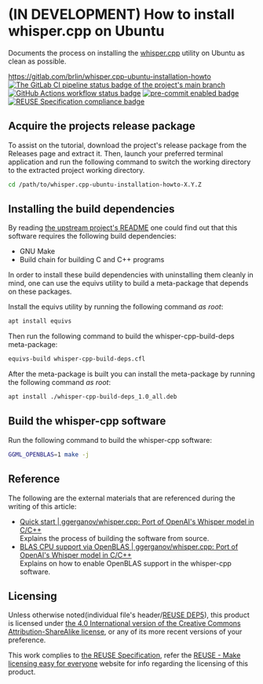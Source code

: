 # (IN DEVELOPMENT) How to install whisper.cpp on Ubuntu

Documents the process on installing the [whisper.cpp](https://github.com/ggerganov/whisper.cpp) utility on Ubuntu as clean as possible.

<https://gitlab.com/brlin/whisper.cpp-ubuntu-installation-howto>  
[![The GitLab CI pipeline status badge of the project's `main` branch](https://gitlab.com/brlin/whisper.cpp-ubuntu-installation-howto/badges/main/pipeline.svg?ignore_skipped=true "Click here to check out the comprehensive status of the GitLab CI pipelines")](https://gitlab.com/brlin/whisper.cpp-ubuntu-installation-howto/-/pipelines) [![GitHub Actions workflow status badge](https://github.com/brlin-tw/whisper.cpp-ubuntu-installation-howto/actions/workflows/check-potential-problems.yml/badge.svg "GitHub Actions workflow status")](https://github.com/brlin-tw/whisper.cpp-ubuntu-installation-howto/actions/workflows/check-potential-problems.yml) [![pre-commit enabled badge](https://img.shields.io/badge/pre--commit-enabled-brightgreen?logo=pre-commit&logoColor=white "This project uses pre-commit to check potential problems")](https://pre-commit.com/) [![REUSE Specification compliance badge](https://api.reuse.software/badge/gitlab.com/brlin/whisper.cpp-ubuntu-installation-howto "This project complies to the REUSE specification to decrease software licensing costs")](https://api.reuse.software/info/gitlab.com/brlin/whisper.cpp-ubuntu-installation-howto)

## Acquire the projects release package

To assist on the tutorial, download the project's release package from the
Releases page and extract it.  Then, launch your preferred terminal application
and run the following command to switch the working directory to the extracted
project working directory.

```bash
cd /path/to/whisper.cpp-ubuntu-installation-howto-X.Y.Z
```

## Installing the build dependencies

By reading [the upstream project's README](https://github.com/ggerganov/whisper.cpp/blob/master/README.md)
one could find out that this software requires the following build dependencies:

* GNU Make
* Build chain for building C and C++ programs

In order to install these build dependencies with uninstalling them cleanly in
mind, one can use the equivs utility to build a meta-package that depends on
these packages.

Install the equivs utility by running the following command _as root_:

```bash
apt install equivs
```

Then run the following command to build the whisper-cpp-build-deps meta-package:

```bash
equivs-build whisper-cpp-build-deps.cfl
```

After the meta-package is built you can install the meta-package by running the
following command _as root_:

```bash
apt install ./whisper-cpp-build-deps_1.0_all.deb
```

## Build the whisper-cpp software

Run the following command to build the whisper-cpp software:

```bash
GGML_OPENBLAS=1 make -j
```

## Reference

The following are the external materials that are referenced during the writing
of this article:

* [Quick start | ggerganov/whisper.cpp: Port of OpenAI's Whisper model in C/C++](https://github.com/ggerganov/whisper.cpp?tab=readme-ov-file#quick-start)  
  Explains the process of building the software from source.
* [BLAS CPU support via OpenBLAS | ggerganov/whisper.cpp: Port of OpenAI's Whisper model in C/C++](https://github.com/ggerganov/whisper.cpp?tab=readme-ov-file#blas-cpu-support-via-openblas)  
  Explains on how to enable OpenBLAS support in the whisper-cpp software.

## Licensing

Unless otherwise noted(individual file's header/[REUSE DEP5](.reuse/dep5)), this product is licensed under [the 4.0 International version of the Creative Commons Attribution-ShareAlike license](https://creativecommons.org/licenses/by-sa/4.0/), or any of its more recent versions of your preference.

This work complies to [the REUSE Specification](https://reuse.software/spec/), refer the [REUSE - Make licensing easy for everyone](https://reuse.software/) website for info regarding the licensing of this product.
